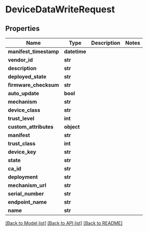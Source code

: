 # DeviceDataWriteRequest

## Properties
Name | Type | Description | Notes
------------ | ------------- | ------------- | -------------
**manifest_timestamp** | **datetime** |  | 
**vendor_id** | **str** |  | 
**description** | **str** |  | 
**deployed_state** | **str** |  | 
**firmware_checksum** | **str** |  | 
**auto_update** | **bool** |  | 
**mechanism** | **str** |  | 
**device_class** | **str** |  | 
**trust_level** | **int** |  | 
**custom_attributes** | **object** |  | 
**manifest** | **str** |  | 
**trust_class** | **int** |  | 
**device_key** | **str** |  | 
**state** | **str** |  | 
**ca_id** | **str** |  | 
**deployment** | **str** |  | 
**mechanism_url** | **str** |  | 
**serial_number** | **str** |  | 
**endpoint_name** | **str** |  | 
**name** | **str** |  | 

[[Back to Model list]](../README.md#documentation-for-models) [[Back to API list]](../README.md#documentation-for-api-endpoints) [[Back to README]](../README.md)


